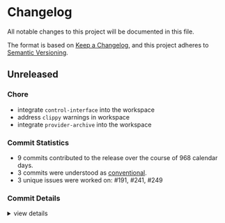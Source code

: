 # Changelog

All notable changes to this project will be documented in this file.

The format is based on [Keep a Changelog](https://keepachangelog.com/en/1.0.0/),
and this project adheres to [Semantic Versioning](https://semver.org/spec/v2.0.0.html).

## Unreleased

### Chore

 - <csr-id-18791e7666b4de2526628e2a973c47b7f51d9481/> integrate `control-interface` into the workspace
 - <csr-id-ee9d552c7ea1c017d8aa646f64002a85ffebefb8/> address `clippy` warnings in workspace
 - <csr-id-9de9ae3de8799661525b2458303e72cd24cd666f/> integrate `provider-archive` into the workspace

### Commit Statistics

<csr-read-only-do-not-edit/>

 - 9 commits contributed to the release over the course of 968 calendar days.
 - 3 commits were understood as [conventional](https://www.conventionalcommits.org).
 - 3 unique issues were worked on: #191, #241, #249

### Commit Details

<csr-read-only-do-not-edit/>

<details><summary>view details</summary>

 * **#191**
    - Add provider-archive to the crates/ directory (5cc74ce)
 * **#241**
    - Relocation for deprecation (915534b)
 * **#249**
    - Add pinned resources for the pre-otp host (28840af)
 * **Uncategorized**
    - Merge pull request #927 from rvolosatovs/merge/control-interface (5d40fcb)
    - Integrate `control-interface` into the workspace (18791e7)
    - Merge pull request #762 from rvolosatovs/merge/wascap (89570cc)
    - Address `clippy` warnings in workspace (ee9d552)
    - Integrate `provider-archive` into the workspace (9de9ae3)
    - Add 'crates/provider-archive/' from commit '5a5eb500efff41baacb664dd569f0f70c77a7451' (79638b9)
</details>

